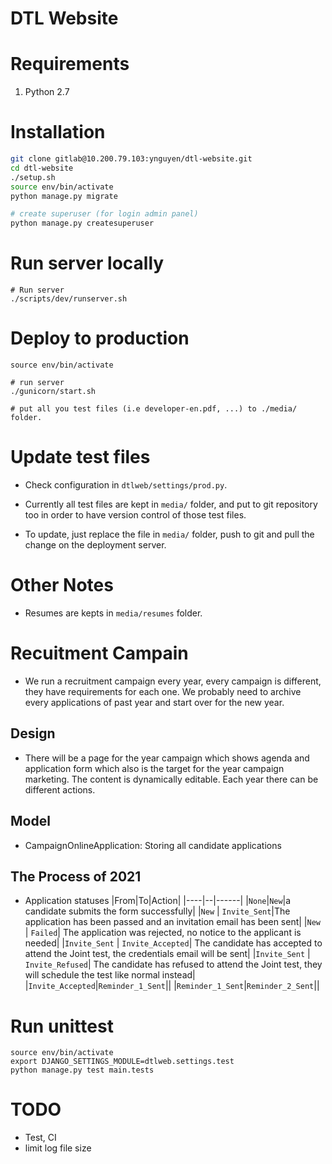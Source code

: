 DTL Website
=====================================

# Requirements
1. Python 2.7

# Installation
```bash
git clone gitlab@10.200.79.103:ynguyen/dtl-website.git
cd dtl-website
./setup.sh
source env/bin/activate
python manage.py migrate

# create superuser (for login admin panel)
python manage.py createsuperuser

```
# Run server locally
```
# Run server
./scripts/dev/runserver.sh

```

# Deploy to production
```
source env/bin/activate

# run server
./gunicorn/start.sh

# put all you test files (i.e developer-en.pdf, ...) to ./media/ folder.
```


# Update test files

- Check configuration in `dtlweb/settings/prod.py`.
- Currently all test files are kept in `media/` folder, and put to git repository too
in order to have version control of those test files.

- To update, just replace the file in `media/` folder, push to git and pull the change
on the deployment server.


# Other Notes

- Resumes are kepts in `media/resumes` folder.

# Recuitment Campain

- We run a recruitment campaign every year, every campaign is different, they have requirements for each one. We probably need to archive every applications of past year and start over for the new year.

## Design
- There will be a page for the year campaign which shows agenda and application form which also is the target for the year campaign marketing. The content is dynamically editable. Each year there can be different actions.

## Model
- CampaignOnlineApplication: Storing all candidate applications

## The Process of 2021
- Application statuses
    |From|To|Action|
    |----|--|------|
    |`None`|`New`|a candidate submits the form successfully|
    |`New` | `Invite_Sent`|The application has been passed and an invitation email has been sent|
    |`New` | `Failed`| The application was rejected, no notice to the applicant is needed|
    |`Invite_Sent` | `Invite_Accepted`| The candidate has accepted to attend the Joint test, the credentials email will be sent|
    |`Invite_Sent` | `Invite_Refused`| The candidate has refused to attend the Joint test, they will schedule the test like normal instead|
    |`Invite_Accepted`|`Reminder_1_Sent`||
    |`Reminder_1_Sent`|`Reminder_2_Sent`||

# Run unittest
```
source env/bin/activate
export DJANGO_SETTINGS_MODULE=dtlweb.settings.test
python manage.py test main.tests
```

# TODO
- Test, CI
- limit log file size

